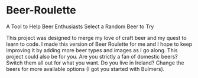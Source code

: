 # Beer-Roulette
A Tool to Help Beer Enthusiasts Select a Random Beer to Try

This project was designed to merge my love of craft beer and my quest to learn to code.
I made this version of Beer Roulette for me and I hope to keep improving it by adding more beer types 
and images as I go along.
This project could also be for you.
Are you strictly a fan of domestic beers? Switch them all out for what you want.
Do you live in Ireland? Change the beers for more available options (I got you started with Bulmers).
